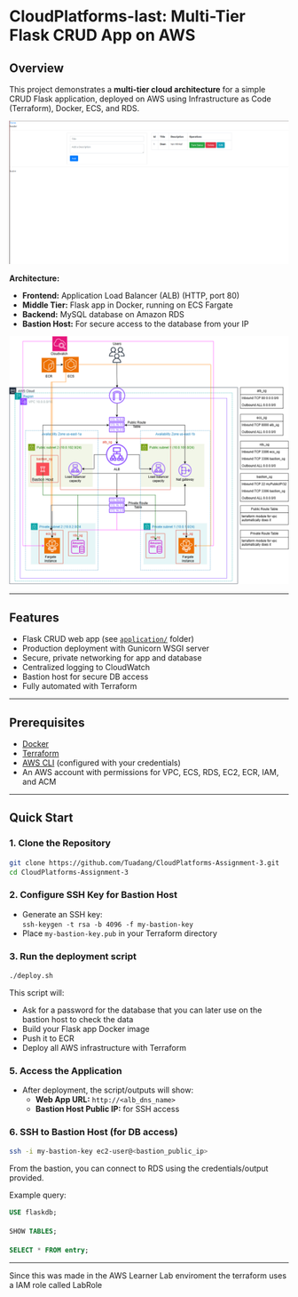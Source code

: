 # CloudPlatforms-last: Multi-Tier Flask CRUD App on AWS

## Overview

This project demonstrates a **multi-tier cloud architecture** for a simple CRUD Flask application, deployed on AWS using Infrastructure as Code (Terraform), Docker, ECS, and RDS.

![final product](./docs/img/final_product.png)

**Architecture:**
- **Frontend:** Application Load Balancer (ALB) (HTTP, port 80)
- **Middle Tier:** Flask app in Docker, running on ECS Fargate
- **Backend:** MySQL database on Amazon RDS
- **Bastion Host:** For secure access to the database from your IP

![diagram](./docs/img/diagram.png)

---

## Features

- Flask CRUD web app (see [`application/`](application/) folder)
- Production deployment with Gunicorn WSGI server
- Secure, private networking for app and database
- Centralized logging to CloudWatch
- Bastion host for secure DB access
- Fully automated with Terraform

---

## Prerequisites

- [Docker](https://www.docker.com/)
- [Terraform](https://www.terraform.io/downloads)
- [AWS CLI](https://aws.amazon.com/cli/) (configured with your credentials)
- An AWS account with permissions for VPC, ECS, RDS, EC2, ECR, IAM, and ACM

---

## Quick Start

### 1. Clone the Repository

```sh
git clone https://github.com/Tuadang/CloudPlatforms-Assignment-3.git
cd CloudPlatforms-Assignment-3
```

### 2. Configure SSH Key for Bastion Host

- Generate an SSH key:  
  `ssh-keygen -t rsa -b 4096 -f my-bastion-key`
- Place `my-bastion-key.pub` in your Terraform directory

### 3. Run the deployment script

```sh
./deploy.sh
```
This script will:
- Ask for a password for the database that you can later use on the bastion host to check the data
- Build your Flask app Docker image
- Push it to ECR
- Deploy all AWS infrastructure with Terraform


### 5. Access the Application

- After deployment, the script/outputs will show:
  - **Web App URL:** `http://<alb_dns_name>`
  - **Bastion Host Public IP:** for SSH access

### 6. SSH to Bastion Host (for DB access)

```sh
ssh -i my-bastion-key ec2-user@<bastion_public_ip>
```
From the bastion, you can connect to RDS using the credentials/output provided.

Example query: 

```sql
USE flaskdb;

SHOW TABLES;

SELECT * FROM entry;
```

---
Since this was made in the AWS Learner Lab enviroment the terraform uses a IAM role called LabRole
